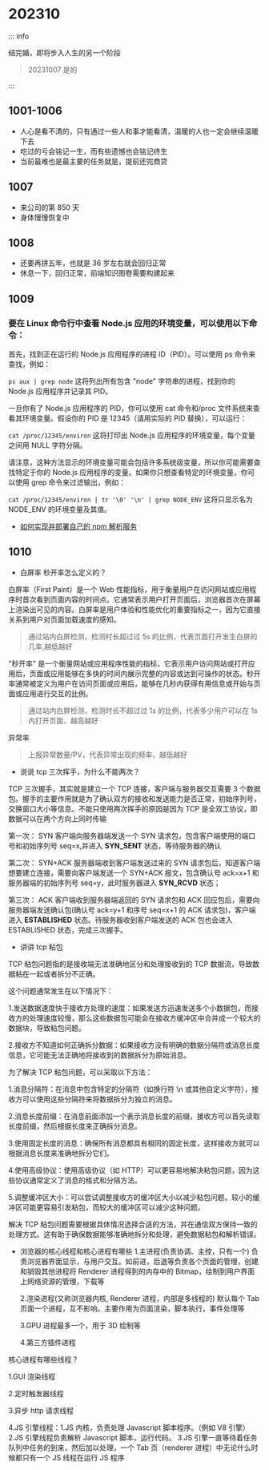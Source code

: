 # 202310

::: info

结完婚，即将步入人生的另一个阶段

> 20231007 是的

:::

## 1001-1006

- 人心是看不清的，只有通过一些人和事才能看清，温暖的人也一定会继续温暖下去
- 吃过的亏会铭记一生，而有些遗憾也会铭记终生
- 当前最难也是最主要的任务就是，提前还完商贷

## 1007

- 来公司的第 850 天
- 身体慢慢恢复中

## 1008

- 还要再拼五年，也就是 36 岁左右就会回归正常
- 休息一下，回归正常，前端知识图卷需要构建起来

## 1009

### 要在 Linux 命令行中查看 Node.js 应用的环境变量，可以使用以下命令：

首先，找到正在运行的 Node.js 应用程序的进程 ID（PID）。可以使用 ps 命令来查找，例如：

`ps aux | grep node`
这将列出所有包含 "node" 字符串的进程，找到你的 Node.js 应用程序并记录其 PID。

一旦你有了 Node.js 应用程序的 PID，你可以使用 cat 命令和/proc 文件系统来查看其环境变量。假设你的 PID 是 12345（请用实际的 PID 替换），可以运行：

`cat /proc/12345/environ`
这将打印出 Node.js 应用程序的环境变量，每个变量之间用 NULL 字符分隔。

请注意，这种方法显示的环境变量可能会包括许多系统级变量，所以你可能需要查找特定于你的 Node.js 应用程序的变量。如果你只想查看特定的环境变量，你可以使用 grep 命令来过滤输出，例如：

`cat /proc/12345/environ | tr '\0' '\n' | grep NODE_ENV`
这将只显示名为 NODE_ENV 的环境变量及其值。

- [如何实现并部署自己的 npm 解析服务](https://mp.weixin.qq.com/s/ak1J3XALUIpV1Y_doW6Leg)

## 1010

- 白屏率 秒开率怎么定义的？

白屏率（First Paint）是一个 Web 性能指标，用于衡量用户在访问网站或应用程序时首次看到页面内容的时间点。它通常表示用户打开页面后，浏览器首次在屏幕上渲染出可见的内容。白屏率是用户体验和性能优化的重要指标之一，因为它直接关系到用户对页面加载速度的感知。

> 通过站内白屏检测，检测时长超过过 5s 的比例，代表页面打开发生白屏的几率,越低越好

"秒开率" 是一个衡量网站或应用程序性能的指标，它表示用户访问网站或打开应用后，页面或应用能够在多快的时间内展示完整的内容或达到可操作的状态。秒开率通常被定义为用户在访问页面或应用后，能够在几秒内获得有用信息或开始与页面或应用进行交互的比例。

> 通过站内白屏检测，检测时长不超过过 1s 的比例，代表多少用户可以在 1s 内打开页面，越高越好

异常率

> 上报异常数量/PV，代表异常出现的频率，越低越好

- 说说 tcp 三次挥手，为什么不能两次？

TCP 三次握手，其实就是建立一个 TCP 连接，客户端与服务器交互需要 3 个数据包。握手的主要作用就是为了确认双方的接收和发送能力是否正常，初始序列号，交换窗口大小等信息。不能只使用两次挥手的原因是因为 TCP 是全双工协议，即数据可以在两个方向上同时传输

第一次： SYN 客户端向服务器端发送一个 SYN 请求包，包含客户端使用的端口号和初始序列号 seq=x,并进入 **SYN_SENT** 状态，等待服务器的确认

第二次： SYN+ACK 服务器端收到客户端发送过来的 SYN 请求包后，知道客户端想要建立连接，需要向客户端发送一个 SYN+ACK 报文，包含确认号 ack=x+1 和服务器端的初始序列号 seq=y，此时服务器进入 **SYN_RCVD** 状态；

第三次： ACK 客户端收到服务器端返回的 SYN 请求包和 ACK 回应包后，需要向服务器端发送确认包(确认号 ack=y+1 和序号 seq=x+1 的 ACK 请求包)，客户端进入 **ESTABLISHED** 状态。待服务器收到客户端发送的 ACK 包也会进入 ESTABLISHED 状态，完成三次握手。

- 讲讲 tcp 粘包

TCP 粘包问题指的是接收端无法准确地区分和处理接收到的 TCP 数据流，导致数据粘在一起或者拆分不正确。

这个问题通常发生在以下情况下：

1.发送数据速度快于接收方处理的速度：如果发送方迅速发送多个小数据包，而接收方的处理速度较慢，那么这些数据包可能会在接收方缓冲区中合并成一个较大的数据块，导致粘包问题。

2.接收方不知道如何正确拆分数据：如果接收方没有明确的数据分隔符或消息长度信息，它可能无法正确地将接收到的数据拆分为原始消息。

为了解决 TCP 粘包问题，可以采取以下方法：

1.消息分隔符：在消息中包含特定的分隔符（如换行符 \n 或其他自定义字符），接收方可以使用这些分隔符来将数据拆分为独立的消息。

2.消息长度前缀：在消息前面添加一个表示消息长度的前缀，接收方可以首先读取长度前缀，然后根据长度来正确拆分消息。

3.使用固定长度的消息：确保所有消息都具有相同的固定长度，这样接收方就可以根据消息长度来准确地拆分它们。

4.使用高级协议：使用高级协议（如 HTTP）可以更容易地解决粘包问题，因为这些协议通常定义了消息的格式和分隔方法。

5.调整缓冲区大小：可以尝试调整接收方的缓冲区大小以减少粘包问题。较小的缓冲区可能更容易引发粘包，而较大的缓冲区可以减少这种问题。

解决 TCP 粘包问题需要根据具体情况选择合适的方法，并在通信双方保持一致的处理方式。这有助于确保数据能够准确地拆分和处理，避免数据粘包和解析错误。

- 浏览器的核心线程和核心进程有哪些 1.主进程(负责协调、主控，只有一个) 负责浏览器界面显示，与用户交互。如前进，后退等负责各个页面的管理，创建和销毁其他进程将 Renderer 进程得到的内存中的 Bitmap，绘制到用户界面上网络资源的管理，下载等

  2.渲染进程(又称浏览器内核, Renderer 进程，内部是多线程的) 默认每个 Tab 页面一个进程，互不影响。主要作用为页面渲染，脚本执行，事件处理等

  3.GPU 进程最多一个，用于 3D 绘制等

  4.第三方插件进程

核心进程有哪些线程？

1.GUI 渲染线程

2.定时触发器线程

3.异步 http 请求线程

4.JS 引擎线程：1.JS 内核，负责处理 Javascript 脚本程序。（例如 V8 引擎） 2.JS 引擎线程负责解析 Javascript 脚本，运行代码。 3.JS 引擎一直等待着任务队列中任务的到来，然后加以处理，一个 Tab 页（renderer 进程）中无论什么时候都只有一个 JS 线程在运行 JS 程序
